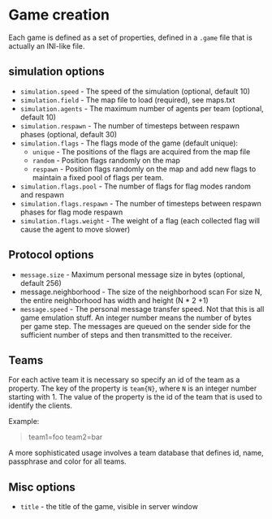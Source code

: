Game creation
============

Each game is defined as a set of properties, defined in a `.game`
file that is actually an INI-like file.

simulation options
--------------

 * `simulation.speed` - The speed of the simulation (optional, default 10)
 * `simulation.field` - The map file to load (required), see maps.txt
 * `simulation.agents` - The maximum number of agents per team (optional, default 10)
 * `simulation.respawn` - The number of timesteps between respawn phases (optional, default 30)
 * `simulation.flags` - The flags mode of the game (default unique):
    * `unique` - The positions of the flags are acquired from the map file
    * `random` - Position flags randomly on the map
    * `respawn` - Position flags randomly on the map and add new flags to maintain a fixed pool of
       flags per team.
  * `simulation.flags.pool` - The number of flags for flag modes random and respawn
  * `simulation.flags.respawn` - The number of timesteps between respawn phases for flag mode respawn
  * `simulation.flags.weight` - The weight of a flag (each collected flag will cause the agent to move slower)

Protocol options
--------------

 * `message.size` - Maximum personal message size in bytes (optional, default 256)
 * message.neighborhood - The size of the neighborhood scan
    For size N, the entire neighborhood has width and height (N * 2 +1)
 * `message.speed` - The personal message transfer speed. Not that this is all game emulation stuff. An integer
    number means the number of bytes per game step. The messages are queued on the sender side for the sufficient 
    number of steps and then transmitted to the receiver.

Teams
----

For each active team it is necessary so specify an id of the team as a property.
The key of the property is `team{N}`, where `N` is an integer number starting with 1.
The value of the property is the id of the team that is used to identify the clients.

Example:

> team1=foo
> team2=bar


A more sophisticated usage involves a team database that defines id, name, passphrase and
color for all teams.

Misc options
-----------

 * `title` - the title of the game, visible in server window

